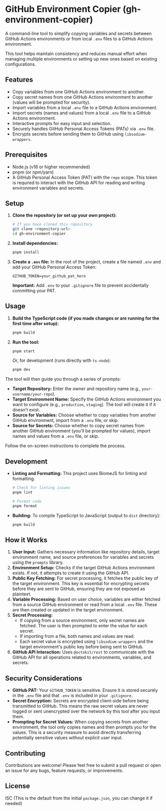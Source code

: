 # GitHub Environment Copier (gh-environment-copier)

A command-line tool to simplify copying variables and secrets between GitHub Actions environments or from local `.env` files to a GitHub Actions environment.

This tool helps maintain consistency and reduces manual effort when managing multiple environments or setting up new ones based on existing configurations.

## Features

- Copy variables from one GitHub Actions environment to another.
- Copy secret names from one GitHub Actions environment to another (values will be prompted for security).
- Import variables from a local `.env` file to a GitHub Actions environment.
- Import secrets (names and values) from a local `.env` file to a GitHub Actions environment.
- Interactive prompts for easy input and selection.
- Securely handles GitHub Personal Access Tokens (PATs) via `.env` file.
- Encrypts secrets before sending them to GitHub using `libsodium-wrappers`.

## Prerequisites

- Node.js (v16 or higher recommended)
- pnpm (or npm/yarn)
- A GitHub Personal Access Token (PAT) with the `repo` scope. This token is required to interact with the GitHub API for reading and writing environment variables and secrets.

## Setup

1.  **Clone the repository (or set up your own project):**

    ```bash
    # If you have cloned this repository
    git clone <repository-url>
    cd gh-environment-copier
    ```

2.  **Install dependencies:**

    ```bash
    pnpm install
    ```

3.  **Create a `.env` file:**
    In the root of the project, create a file named `.env` and add your GitHub Personal Access Token:
    ```env
    GITHUB_TOKEN=your_github_pat_here
    ```
    **Important:** Add `.env` to your `.gitignore` file to prevent accidentally committing your PAT.

## Usage

1.  **Build the TypeScript code (if you made changes or are running for the first time after setup):**

    ```bash
    pnpm build
    ```

2.  **Run the tool:**
    ```bash
    pnpm start
    ```
    Or, for development (runs directly with `ts-node`):
    ```bash
    pnpm dev
    ```

The tool will then guide you through a series of prompts:

- **Target Repository:** Enter the owner and repository name (e.g., `your-username/your-repo`).
- **Target Environment Name:** Specify the GitHub Actions environment you want to configure (e.g., `production`, `staging`). The tool will create it if it doesn't exist.
- **Source for Variables:** Choose whether to copy variables from another GitHub environment, import from a `.env` file, or skip.
- **Source for Secrets:** Choose whether to copy secret names from another GitHub environment (you'll be prompted for values), import names and values from a `.env` file, or skip.

Follow the on-screen instructions to complete the process.

## Development

- **Linting and Formatting:** This project uses BiomeJS for linting and formatting.

  ```bash
  # Check for linting issues
  pnpm lint

  # Format code
  pnpm format
  ```

- **Building:** To compile TypeScript to JavaScript (output to `dist` directory):
  ```bash
  pnpm build
  ```

## How it Works

1.  **User Input:** Gathers necessary information like repository details, target environment name, and source preferences for variables and secrets using the `prompts` library.
2.  **Environment Setup:** Checks if the target GitHub Actions environment exists. If not, it attempts to create it using the GitHub API.
3.  **Public Key Fetching:** For secret processing, it fetches the public key of the target environment. This key is essential for encrypting secrets before they are sent to GitHub, ensuring they are not exposed as plaintext.
4.  **Variable Processing:** Based on user choice, variables are either fetched from a source GitHub environment or read from a local `.env` file. These are then created or updated in the target environment.
5.  **Secret Processing:**
    - If copying from a source environment, only secret names are fetched. The user is then prompted to enter the value for each secret.
    - If importing from a file, both names and values are read.
    - Each secret value is encrypted using `libsodium-wrappers` and the target environment's public key before being sent to GitHub.
6.  **GitHub API Interaction:** Uses `@octokit/rest` to communicate with the GitHub API for all operations related to environments, variables, and secrets.

## Security Considerations

- **GitHub PAT:** Your `GITHUB_TOKEN` is sensitive. Ensure it is stored securely in the `.env` file and that `.env` is included in your `.gitignore`.
- **Secret Encryption:** Secrets are encrypted client-side before being transmitted to GitHub. This means the raw secret values are never logged or sent unencrypted over the network by this tool after you input them.
- **Prompting for Secret Values:** When copying secrets from another environment, the tool only copies names and then prompts you for the values. This is a security measure to avoid directly transferring potentially sensitive values without explicit user input.

## Contributing

Contributions are welcome! Please feel free to submit a pull request or open an issue for any bugs, feature requests, or improvements.

## License

ISC (This is the default from the initial `package.json`, you can change it if needed)
